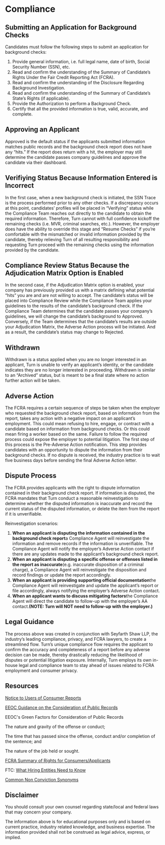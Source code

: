 # Compliance

## Submitting an Application for Background Checks
Candidates must follow the following steps to submit an application for background checks:

1.  Provide general information, i.e. full legal name, date of birth, Social Security Number (SSN), etc.
2.  Read and confirm the understanding of the Summary of Candidate’s Rights Under the Fair Credit Reporting Act (FCRA).
3.  Read and confirm the understanding of the Disclosure Regarding Background Investigation.
4.  Read and confirm the understanding of the Summary of Candidate’s State’s Rights (if applicable).
5.  Provide the Authorization to perform a Background Check.
6.  Certify that all the provided information is true, valid, accurate, and complete.

## Approving an Applicant
Approved is the default status if the applicants submitted information matches public records and the background check report does not have any “hits.” If the report does return with a hit, the employer may still determine the candidate passes company guidelines and approve the candidate via their dashboard.

## Verifiying Status Because Information Entered is Incorrect
In the first case, when a new background check is initiated, the SSN Trace is the process performed prior to any other checks. If a discrepancy occurs at this point, candidates’ profiles will be placed in “Verifying” status while the Compliance Team reaches out directly to the candidate to obtain the required information. Therefore, Turn cannot with full confidence kickoff the remaining checks (i.e. MVR, criminal searches, etc.). However, the employer does have the ability to override this stage and “Resume Checks” if you’re comfortable with the mismatched or invalid information provided by the candidate, thereby relieving Turn of all resulting responsibility and requesting Turn proceed with the remaining checks using the information provided by the candidate.

## Compliance Review Status Because the Adjudication Matrix Option is Enabled
In the second case, if the Adjudication Matrix option is enabled, your company has previously provided us with a matrix defining what potential “hits” you are and are not willing to accept. The candidate’s status will be placed into Compliance Review while the Compliance Team applies your guidelines to the results of the candidate’s background check. If the Compliance Team determines that the candidate passes your company’s guidelines, we will change the candidate’s background to Approved. Conversely, if the Team determines that the candidate’s results are outside your Adjudication Matrix, the Adverse Action process will be initiated. And as a result, the candidate’s status may change to Rejected.

## Withdrawn
Withdrawn is a status applied when you are no longer interested in an applicant, Turn is unable to verify an applicant’s identity, or the candidate indicates they are no longer interested in proceeding. Withdrawn is similar to an “Archived” status, but is meant to be a final state where no action further action will be taken.

## Adverse Action
The FCRA requires a certain sequence of steps be taken when the employer who requested the background check report, based on information from the report, takes any action with a negative impact on an applicant’s employment. This could mean refusing to hire, engage, or contract with a candidate based on information from background checks. Or this could mean firing a worker based on the same. Failure to follow the required process could expose the employer to potential litigation. The first step of this process is the Pre-Adverse Action notification. This step provides candidates with an opportunity to dispute the information from their background checks. If no dispute is received, the industry practice is to wait five business days before sending the final Adverse Action letter.

## Dispute Process
The FCRA provides applicants with the right to dispute information contained in their background check report. If information is disputed, the FCRA mandates that Turn conduct a reasonable reinvestigation to determine whether the disputed information is inaccurate and record the current status of the disputed information, or delete the item from the report if it is unverifiable.

Reinvestigation scenarios:

1.  **When an applicant is disputing the information contained in the background check report**a Compliance Agent will reinvestigate the information and remove records if the information is unverifiable. The Compliance Agent will notify the employer’s Adverse Action contact if there are any updates made to the applicant’s background check report.
2.  **When an applicant is disputing a specific offense or offenses listed in the report as inaccurate**(e.g. inaccurate disposition of a criminal charge), a Compliance Agent will reinvestigate the disposition and record findings or update the report accordingly.
3.  **When an applicant is providing supporting official documentation**the Compliance Agent will reinvestigate and update the applicant’s report or file accordingly, always notifying the employer’s Adverse Action contact.
4.  **When an applicant wants to discuss mitigating factors**the Compliance Agent will direct the candidate to follow-up with the employer’s AA contact.**(NOTE: Turn will NOT need to follow-up with the employer.)**

## Legal Guidance
The process above was created in conjunction with Seyfarth Shaw LLP, the industry’s leading compliance, privacy, and FCRA lawyers, to create a streamlined flow. Turn’s unique compliance flow requires the applicant to confirm the accuracy and completeness of a report before any adverse decision can be made, thereby drastically reducing the likelihood of disputes or potential litigation exposure. Internally, Turn employs its own in-house legal and compliance team to stay ahead of issues related to FCRA employment and consumer privacy.

## Resources
[Notice to Users of Consumer Reports](https://pubs.thepbsa.org/pub.cfm?id=8075FEC2-0ADD-C23B-85E4-E6459D9E6E50)

[EEOC Guidance on the Consideration of Public Records](https://www.eeoc.gov/laws/guidance/enforcement-guidance-consideration-arrest-and-conviction-records-employment-decisions#VB6)

EEOC's Green Factors for Consideration of Public Records

The nature and gravity of the offense or conduct;

The time that has passed since the offense, conduct and/or completion of the sentence; and

The nature of the job held or sought.

[FCRA Summary of Rights for Consumers/Applicants](https://www.consumer.ftc.gov/articles/pdf-0096-fair-credit-reporting-act.pdf)

FTC: [What Hiring Entities Need to Know](https://www.ftc.gov/tips-advice/business-center/guidance/background-checks-what-employers-need-know)

[Common Non Conviction Synonyms](https://turn-hq.s3.amazonaws.com/Common+Non+Conviction+Synonyms.pdf)

## Disclaimer 

You should consult your own counsel regarding state/local and federal laws that may concern your company.

The information above is for educational purposes only and is based on current practice, industry related knowledge, and business expertise. The information provided shall not be construed as legal advice, express, or implied.